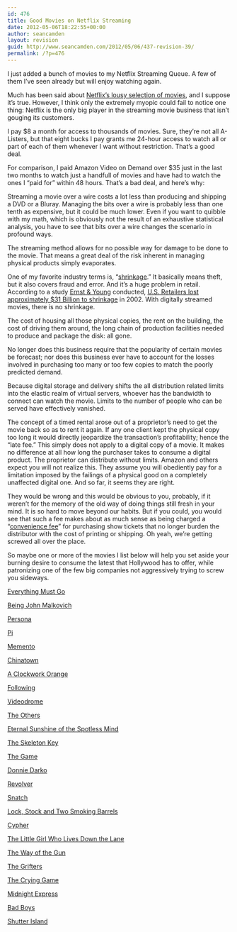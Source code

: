 ```yaml
---
id: 476
title: Good Movies on Netflix Streaming
date: 2012-05-06T18:22:55+00:00
author: seancamden
layout: revision
guid: http://www.seancamden.com/2012/05/06/437-revision-39/
permalink: /?p=476
---
```

I just added a bunch of movies to my Netflix Streaming Queue. A few of them I&#8217;ve seen already but will enjoy watching again. 

Much has been said about [Netflix&#8217;s lousy selection of movies](http://www.forbes.com/sites/frederickallen/2011/02/02/netflixs-lousy-selection-of-movies/), and I suppose it&#8217;s true. However, I think only the extremely myopic could fail to notice one thing: Netflix is the only big player in the streaming movie business that isn&#8217;t gouging its customers.

I pay $8 a month for access to thousands of movies. Sure, they&#8217;re not all A-Listers, but that eight bucks I pay grants me 24-hour access to watch all or part of each of them whenever I want without restriction. That&#8217;s a good deal.

For comparison, I paid Amazon Video on Demand over $35 just in the last two months to watch just a handfull of movies and have had to watch the ones I &#8220;paid for&#8221; within 48 hours. That&#8217;s a bad deal, and here&#8217;s why: 

Streaming a movie over a wire costs a lot less than producing and shipping a DVD or a Bluray. Managing the bits over a wire is probably less than one tenth as expensive, but it could be much lower. Even if you want to quibble with my math, which is obviously not the result of an exhaustive statistical analysis, you have to see that bits over a wire changes the scenario in profound ways. 

The streaming method allows for no possible way for damage to be done to the movie. That means a great deal of the risk inherent in managing physical products simply evaporates.

One of my favorite industry terms is, &#8220;[shrinkage](http://en.wikipedia.org/wiki/Shrinkage_%28accounting%29).&#8221; It basically means theft, but it also covers fraud and error. And it&#8217;s a huge problem in retail. According to a study [Ernst &#038; Young](http://www.ey.com/) conducted, [U.S. Retailers lost approximately $31 Billion to shrinkage](http://www.jrrobertssecurity.com/security-news/security-crime-news0024.htm) in 2002. With digitally streamed movies, there is no shrinkage.

The cost of housing all those physical copies, the rent on the building, the cost of driving them around, the long chain of production facilities needed to produce and package the disk: all gone.

No longer does this business require that the popularity of certain movies be forecast; nor does this business ever have to account for the losses involved in purchasing too many or too few copies to match the poorly predicted demand.

Because digital storage and delivery shifts the all distribution related limits into the elastic realm of virtual servers, whoever has the bandwidth to connect can watch the movie. Limits to the number of people who can be served have effectively vanished.

The concept of a timed rental arose out of a proprietor&#8217;s need to get the movie back so as to rent it again. If any one client kept the physical copy too long it would directly jeopardize the transaction&#8217;s profitability; hence the &#8220;late fee.&#8221; This simply does not apply to a digital copy of a movie. It makes no difference at all how long the purchaser takes to consume a digital product. The proprietor can distribute without limits. Amazon and others expect you will not realize this. They assume you will obediently pay for a limitation imposed by the failings of a physical good on a completely unaffected digital one. And so far, it seems they are right.

They would be wrong and this would be obvious to you, probably, if it weren&#8217;t for the memory of the old way of doing things still fresh in your mind. It is so hard to move beyond our habits. But if you could, you would see that such a fee makes about as much sense as being charged a &#8220;[convenience fee](http://www.thedailybizarre.com/?p=173)&#8221; for purchasing show tickets that no longer burden the distributor with the cost of printing or shipping. Oh yeah, we&#8217;re getting screwed all over the place.

So maybe one or more of the movies I list below will help you set aside your burning desire to consume the latest that Hollywood has to offer, while patronizing one of the few big companies not aggressively trying to screw you sideways.

[Everything Must Go](http://www.rottentomatoes.com/m/everything_must_go/)
  
[Being John Malkovich](http://www.rottentomatoes.com/m/being_john_malkovich/)
  
[Persona](http://www.rottentomatoes.com/m/persona/)
  
[Pi](http://www.rottentomatoes.com/m/pi/)
  
[Memento](http://www.rottentomatoes.com/m/memento/)
  
[Chinatown](http://www.rottentomatoes.com/m/chinatown/)
  
[A Clockwork Orange](http://www.rottentomatoes.com/m/clockwork_orange/)
  
[Following](http://www.rottentomatoes.com/m/following/)
  
[Videodrome](http://www.rottentomatoes.com/m/videodrome/)
  
[The Others](http://www.rottentomatoes.com/m/1109257-others/)
  
[Eternal Sunshine of the Spotless Mind](http://www.rottentomatoes.com/m/eternal_sunshine_of_the_spotless_mind/)
  
[The Skeleton Key](http://www.rottentomatoes.com/m/1149472-skeleton_key/)
  
[The Game](http://www.rottentomatoes.com/m/1078955-game/)
  
[Donnie Darko](http://www.rottentomatoes.com/m/donnie_darko/)
  
[Revolver](http://www.rottentomatoes.com/m/revolver2005/)
  
[Snatch](http://www.rottentomatoes.com/m/snatch/)
  
[Lock, Stock and Two Smoking Barrels](http://www.rottentomatoes.com/m/lock_stock_and_two_smoking_barrels/)
  
[Cypher](http://www.rottentomatoes.com/m/cypher/)
  
[The Little Girl Who Lives Down the Lane](http://www.rottentomatoes.com/m/little_girl_who_lives_down_the_lane/)
  
[The Way of the Gun](http://www.rottentomatoes.com/m/way_of_the_gun/)
  
[The Grifters](http://www.rottentomatoes.com/m/grifters/)
  
[The Crying Game](http://www.rottentomatoes.com/m/crying_game/)
  
[Midnight Express](http://www.rottentomatoes.com/m/midnight_express/)
  
[Bad Boys](http://www.rottentomatoes.com/m/1001549-bad_boys/)
  
[Shutter Island](http://www.rottentomatoes.com/m/1198124-shutter_island/)